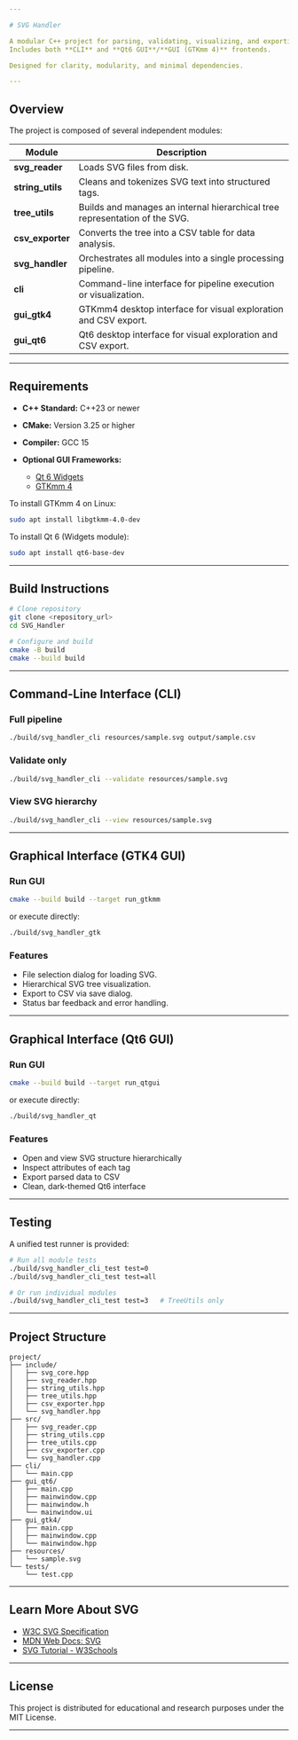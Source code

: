 ```yaml
---

# SVG Handler

A modular C++ project for parsing, validating, visualizing, and exporting **SVG (Scalable Vector Graphics)** structures into **CSV** tables.
Includes both **CLI** and **Qt6 GUI**/**GUI (GTKmm 4)** frontends.

Designed for clarity, modularity, and minimal dependencies.

---
```


## Overview

The project is composed of several independent modules:

| Module           | Description                                                                 |
| ---------------- | --------------------------------------------------------------------------- |
| **svg_reader**   | Loads SVG files from disk.                                                  |
| **string_utils** | Cleans and tokenizes SVG text into structured tags.                         |
| **tree_utils**   | Builds and manages an internal hierarchical tree representation of the SVG. |
| **csv_exporter** | Converts the tree into a CSV table for data analysis.                       |
| **svg_handler**  | Orchestrates all modules into a single processing pipeline.                 |
| **cli**          | Command-line interface for pipeline execution or visualization.             |
| **gui_gtk4**     | GTKmm4 desktop interface for visual exploration and CSV export.             |
| **gui_qt6**      | Qt6 desktop interface for visual exploration and CSV export.                |

---

## Requirements

* **C++ Standard:** C++23 or newer
* **CMake:** Version 3.25 or higher
* **Compiler:** GCC 15
* **Optional GUI Frameworks:**

  * [Qt 6 Widgets](https://doc.qt.io/qt-6/qtwidgets-index.html)
  * [GTKmm 4](https://gnome.pages.gitlab.gnome.org/gtkmm-documentation/)

To install GTKmm 4 on Linux:

```bash
sudo apt install libgtkmm-4.0-dev
```

To install Qt 6 (Widgets module):

```bash
sudo apt install qt6-base-dev
```

---

## Build Instructions

```bash
# Clone repository
git clone <repository_url>
cd SVG_Handler

# Configure and build
cmake -B build
cmake --build build
```

---

## Command-Line Interface (CLI)

### Full pipeline

```bash
./build/svg_handler_cli resources/sample.svg output/sample.csv
```

### Validate only

```bash
./build/svg_handler_cli --validate resources/sample.svg
```

### View SVG hierarchy

```bash
./build/svg_handler_cli --view resources/sample.svg
```

---

## Graphical Interface (GTK4 GUI)

### Run GUI

```bash
cmake --build build --target run_gtkmm
```

or execute directly:

```bash
./build/svg_handler_gtk
```

### Features

* File selection dialog for loading SVG.
* Hierarchical SVG tree visualization.
* Export to CSV via save dialog.
* Status bar feedback and error handling.

---

## Graphical Interface (Qt6 GUI)

### Run GUI

```bash
cmake --build build --target run_qtgui
```

or execute directly:

```bash
./build/svg_handler_qt
```

### Features

* Open and view SVG structure hierarchically
* Inspect attributes of each tag
* Export parsed data to CSV
* Clean, dark-themed Qt6 interface

---

## Testing

A unified test runner is provided:

```bash
# Run all module tests
./build/svg_handler_cli_test test=0
./build/svg_handler_cli_test test=all

# Or run individual modules
./build/svg_handler_cli_test test=3   # TreeUtils only
```

---

## Project Structure

```
project/
├── include/
│   ├── svg_core.hpp
│   ├── svg_reader.hpp
│   ├── string_utils.hpp
│   ├── tree_utils.hpp
│   ├── csv_exporter.hpp
│   └── svg_handler.hpp
├── src/
│   ├── svg_reader.cpp
│   ├── string_utils.cpp
│   ├── tree_utils.cpp
│   ├── csv_exporter.cpp
│   └── svg_handler.cpp
├── cli/
│   └── main.cpp
├── gui_qt6/
│   ├── main.cpp
│   ├── mainwindow.cpp
│   ├── mainwindow.h
│   └── mainwindow.ui
├── gui_gtk4/
│   ├── main.cpp
│   ├── mainwindow.cpp
│   └── mainwindow.hpp
├── resources/
│   └── sample.svg
└── tests/
    └── test.cpp
```

---

## Learn More About SVG

* [W3C SVG Specification](https://www.w3.org/TR/SVG2/)
* [MDN Web Docs: SVG](https://developer.mozilla.org/en-US/docs/Web/SVG)
* [SVG Tutorial - W3Schools](https://www.w3schools.com/graphics/svg_intro.asp)

---

## License

This project is distributed for educational and research purposes under the MIT License.

---